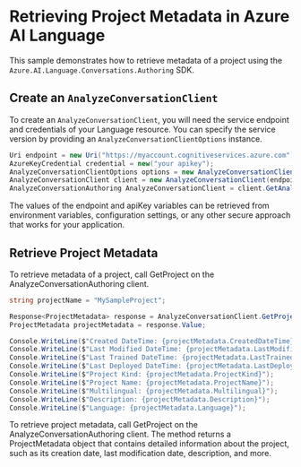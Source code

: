 # Retrieving Project Metadata in Azure AI Language

This sample demonstrates how to retrieve metadata of a project using the `Azure.AI.Language.Conversations.Authoring` SDK.

## Create an `AnalyzeConversationClient`

To create an `AnalyzeConversationClient`, you will need the service endpoint and credentials of your Language resource. You can specify the service version by providing an `AnalyzeConversationClientOptions` instance.

```C# Snippet:CreateAnalyzeConversationClientForSpecificApiVersion
Uri endpoint = new Uri("https://myaccount.cognitiveservices.azure.com");
AzureKeyCredential credential = new("your apikey");
AnalyzeConversationClientOptions options = new AnalyzeConversationClientOptions(AnalyzeConversationClientOptions.ServiceVersion.V2024_11_15_Preview);
AnalyzeConversationClient client = new AnalyzeConversationClient(endpoint, credential, options);
AnalyzeConversationAuthoring AnalyzeConversationClient = client.GetAnalyzeConversationAnalyzeConversationClient();
```

The values of the endpoint and apiKey variables can be retrieved from environment variables, configuration settings, or any other secure approach that works for your application.

## Retrieve Project Metadata

To retrieve metadata of a project, call GetProject on the AnalyzeConversationAuthoring client.

```C# Snippet:Sample4_ConversationsAuthoring_GetProject
string projectName = "MySampleProject";

Response<ProjectMetadata> response = AnalyzeConversationClient.GetProject(projectName);
ProjectMetadata projectMetadata = response.Value;

Console.WriteLine($"Created DateTime: {projectMetadata.CreatedDateTime}");
Console.WriteLine($"Last Modified DateTime: {projectMetadata.LastModifiedDateTime}");
Console.WriteLine($"Last Trained DateTime: {projectMetadata.LastTrainedDateTime}");
Console.WriteLine($"Last Deployed DateTime: {projectMetadata.LastDeployedDateTime}");
Console.WriteLine($"Project Kind: {projectMetadata.ProjectKind}");
Console.WriteLine($"Project Name: {projectMetadata.ProjectName}");
Console.WriteLine($"Multilingual: {projectMetadata.Multilingual}");
Console.WriteLine($"Description: {projectMetadata.Description}");
Console.WriteLine($"Language: {projectMetadata.Language}");
```

To retrieve project metadata, call GetProject on the AnalyzeConversationAuthoring client. The method returns a ProjectMetadata object that contains detailed information about the project, such as its creation date, last modification date, description, and more.

